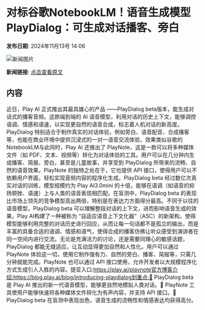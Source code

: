 # 对标谷歌NotebookLM！语音生成模型PlayDialog：可生成对话播客、旁白

**发布日期**: 2024年11月13号 14:06

![新闻图片](https://upload.chinaz.com/2024/1113/6386710336120000553268019.png)

**新闻链接**: [点击查看原文](https://www.aibase.com/zh/news/13201)

## 内容

近日，Play AI 正式推出其最具雄心的产品 ——PlayDialog beta版本，能生成对话式的播客音频。这款端到端的 AI 语音模型，利用对话的历史上下文，能够调控语调、情感和语速，以实现更自然的语音合成，标志着人机对话的新高度。PlayDialog 特别适合于制作真实的对话体验，例如旁白、语音配音、合成播客等，也能在商业环境中提供沉浸式的一对一语音交流体验，效果类似谷歌的NotebookLM与此同时，Play AI 还推出了 PlayNote，这是一款可以将多种媒体文件（如 PDF、文本、视频等）转化为对话体验的工具。用户可以在几分钟内生成播客、简报、旁白，甚至是儿童故事，并享受到 PlayDialog 所带来的流畅、自然的语音效果。PlayNote 的独特之处在于，它也提供 API 接口，使得用户可以不依赖用户界面，轻松实现音频内容的程序化生成。PlayDialog beta 经过数亿次真实对话的训练，模型规模约为 Play AI3.0mini 的十倍，能够在语调（如语音的抑扬顿挫、语速）上与人类的语音表现相匹配。在盲测中，PlayDialog beta 的表现比市场上领先的竞争模型高出两倍，特别是在表达力方面得分最高。不同于以往的语音模型，PlayDialog beta 可以理解整段对话的上下文，进而影响语音生成的效果。Play AI构建了一种被称为 “自适应语音上下文化器”（ASC）的新架构，使得模型能够利用完整的对话历史进行回应，从而让每一句话都不是孤立的输出，而是丰富的具备合适的语调、情感和语气，使得合成的播客仿佛让听众感受到演讲者在同一空间内进行交流。无论是充满活力的讨论，还是需要同理心的敏感话题，PlayDialog 都能无缝适应，让互动显得更加自然和人性化。用户可以通过 PlayNote 体验这一切，使用它制作强有力、自然的旁白、播客、简报等，只需几分钟就能完成。PlayNote 也可以通过 API 接口使用，允许开发者以大规模程序化方式生成引人入胜的内容。提亚入口:https://play.ai/playnote官方博客介绍:https://blog.play.ai/blog/introducing-playdialog划重点:🌟 PlayDialog beta 是 Play AI 推出的新一代语音模型，能够更自然地模拟人类对话。🎤 PlayNote 工具使用户能够快速将各种媒体文件转化为有声内容，并支持 API 接口。🚀 PlayDialog beta 在盲测中表现出色，语音生成的流畅性和情感表达均获得高分。
